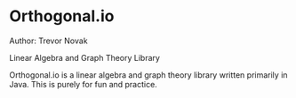 # Orthogonal.io
Author: Trevor Novak

Linear Algebra and Graph Theory Library

Orthogonal.io is a linear algebra and graph theory library written primarily in Java. This is purely for fun and practice. 
